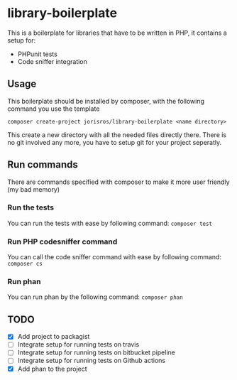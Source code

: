 # library-boilerplate

This is a boilerplate for libraries that have to be written in PHP, it contains a setup for:
- PHPunit tests
- Code sniffer integration

## Usage
This boilerplate should be installed by composer, with the following command you use the template

```
composer create-project jorisros/library-boilerplate <name directory>
```
This create a new directory with all the needed files directly there. There is no git involved any more, you have to setup git for your project seperatly.

## Run commands
There are commands specified with composer to make it more user friendly (my bad memory)

### Run the tests
You can run the tests with ease by following command:
``composer test``

### Run PHP codesniffer command
You can call the code sniffer command with ease by following command:
``composer cs``

### Run phan
You can run phan by the following command:
``composer phan``

## TODO
- [x] Add project to packagist
- [ ] Integrate setup for running tests on travis
- [ ] Integrate setup for running tests on bitbucket pipeline
- [ ] Integrate setup for running tests on Github actions
- [x] Add phan to the project
